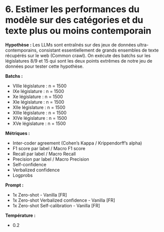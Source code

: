 # 6. Estimer les performances du modèle sur des catégories et du texte plus ou moins contemporain

**Hypothèse :** Les LLMs sont entraînés sur des jeux de données ultra-contemporains, consistant essentiellement de grands ensembles de texte récupérés sur le web (Common crawl). On exécute des batchs sur les législatures 8/9 et 15 qui sont les deux points extrêmes de notre jeu de données pour tester cette hypothèse.

**Batchs :**

- VIIIe législature : n = 1500
- IXe législature : n = 1500
- Xe législature : n = 1500
- XIe législature : n = 1500
- XIIe législature : n = 1500
- XIIIe législature : n = 1500
- XIVe législature : n = 1500
- XVe législature : n = 1500

**Métriques :**

- Inter-coder agreement (Cohen’s Kappa / Krippendorff’s alpha)
- F1 score par label / Macro F1 score
- Recall par label / Macro Recall
- Precision par label / Macro Precision
- Self-confidence
- Verbalized confidence
- Logprobs

**Prompt :**

- 1x Zero-shot - Vanilla [FR]
- 1x Zero-shot Verbalized confidence - Vanilla [FR]
- 1x Zero-shot Self-calibration - Vanilla [FR]

**Température :**

- 0.2